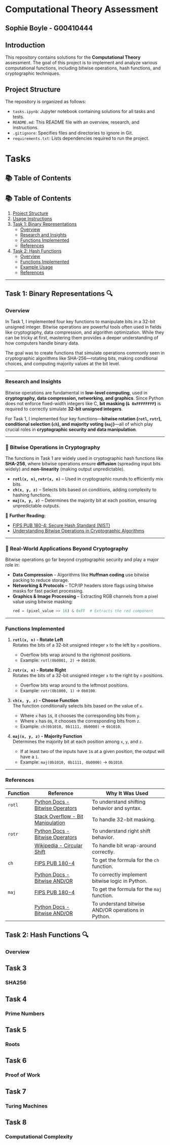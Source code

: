 # Computational Theory Assessment
## Sophie Boyle - G00410444
## Introduction

This repository contains solutions for the **Computational Theory** assessment. The goal of this project is to implement and analyze various computational functions, including bitwise operations, hash functions, and cryptographic techniques.

## Project Structure

The repository is organized as follows:

- `tasks.ipynb`: Jupyter notebook containing solutions for all tasks and tests.
- `README.md`: This README file with an overview, research, and instructions.
- `.gitignore`: Specifies files and directories to ignore in Git.
- `requirements.txt`: Lists dependencies required to run the project.


# Tasks

## 📚 Table of Contents

## 📚 **Table of Contents**
1. [Project Structure](#project-structure)  
2. [Usage Instructions](#usage-instructions)  
3. [Task 1: Binary Representations](#task-1-binary-representations)  
   - [Overview](#overview)  
   - [Research and Insights](#research-and-insights)  
   - [Functions Implemented](#functions-implemented)  
   - [References](#references)  
4. [Task 2: Hash Functions](#task-2-hash-functions)  
   - [Overview](#overview)  
   - [Functions Implemented](#functions-implemented)  
   - [Example Usage](#example-usage)  
   - [References](#references)  

---

## Task 1: Binary Representations 🔍

### **Overview**
In Task 1, I implemented four key functions to manipulate bits in a 32-bit unsigned integer. Bitwise operations are powerful tools often used in fields like cryptography, data compression, and algorithm optimization. While they can be tricky at first, mastering them provides a deeper understanding of how computers handle binary data.

The goal was to create functions that simulate operations commonly seen in cryptographic algorithms like SHA-256—rotating bits, making conditional choices, and computing majority values at the bit level.

---


### **Research and Insights**  

Bitwise operations are fundamental in **low-level computing**, used in **cryptography, data compression, networking, and graphics**. Since Python does not enforce fixed-width integers like C, **bit masking (`& 0xFFFFFFFF`)** is required to correctly simulate **32-bit unsigned integers**.

For Task 1, I implemented four key functions—**bitwise rotation (`rotl`, `rotr`), conditional selection (`ch`), and majority voting (`maj`)**—all of which play crucial roles in **cryptographic security and data manipulation**.

---

### 🔐 **Bitwise Operations in Cryptography**  

The functions in Task 1 are widely used in cryptographic hash functions like **SHA-256**, where bitwise operations ensure **diffusion** (spreading input bits widely) and **non-linearity** (making output unpredictable).  

- **`rotl(x, n)`, `rotr(x, n)`** – Used in cryptographic rounds to efficiently mix bits.  
- **`ch(x, y, z)`** – Selects bits based on conditions, adding complexity to hashing functions.  
- **`maj(x, y, z)`** – Determines the majority bit at each position, ensuring unpredictable outputs.  

📖 **Further Reading:**  
- [FIPS PUB 180-4: Secure Hash Standard (NIST)](https://csrc.nist.gov/publications/detail/fips/180/4/final)  
- [Understanding Bitwise Operations in Cryptographic Algorithms](https://medium.com/%40conniezhou678/mastering-data-algorithm-part-30-mastering-bitwise-manipulation-in-python-81d03ff6f36d)  

---

### 🚀 **Real-World Applications Beyond Cryptography**  

Bitwise operations go far beyond cryptographic security and play a major role in:  

- **Data Compression** – Algorithms like **Huffman coding** use bitwise packing to reduce storage.  
- **Networking & Protocols** – TCP/IP headers store flags using bitwise masks for fast packet processing.  
- **Graphics & Image Processing** – Extracting RGB channels from a pixel value using bitwise masking:  
  ```python
  red = (pixel_value >> 16) & 0xFF  # Extracts the red component
---

### **Functions Implemented**

1. **`rotl(x, n)` - Rotate Left**  
   Rotates the bits of a 32-bit unsigned integer `x` to the left by `n` positions.  
   - Overflow bits wrap around to the rightmost positions.
   - Example: `rotl(0b0001, 2)` → `0b0100`.

2. **`rotr(x, n)` - Rotate Right**  
   Rotates the bits of a 32-bit unsigned integer `x` to the right by `n` positions.  
   - Overflow bits wrap around to the leftmost positions.
   - Example: `rotr(0b1000, 1)` → `0b0100`.

3. **`ch(x, y, z)` - Choose Function**  
   The function conditionally selects bits based on the value of `x`.  
   - Where `x` has `1`s, it chooses the corresponding bits from `y`.  
   - Where `x` has `0`s, it chooses the corresponding bits from `z`.
   - Example: `ch(0b1010, 0b1111, 0b0000)` → `0b1010`.

4. **`maj(x, y, z)` - Majority Function**  
   Determines the majority bit at each position among `x`, `y`, and `z`.  
   - If at least two of the inputs have `1`s at a given position, the output will have a `1`.
   - Example: `maj(0b1010, 0b1111, 0b0000)` → `0b1010`.

---


### **References**

| **Function** | **Reference** | **Why It Was Used** |
|--------------|---------------|----------------------|
| `rotl`       | [Python Docs - Bitwise Operators](https://docs.python.org/3/library/stdtypes.html#bitwise-operations) | To understand shifting behavior and syntax. |
|              | [Stack Overflow - Bit Manipulation](https://stackoverflow.com/questions/2632520/why-doesnt-bitwise-or-in-python-return-what-i-expect) | To handle 32-bit masking. |
| `rotr`       | [Python Docs - Bitwise Operators](https://docs.python.org/3/library/stdtypes.html#bitwise-operations) | To understand right shift behavior. |
|              | [Wikipedia - Circular Shift](https://en.wikipedia.org/wiki/Circular_shift) | To handle bit wrap-around correctly. |
| `ch`         | [FIPS PUB 180-4](https://csrc.nist.gov/publications/detail/fips/180/4/final) | To get the formula for the `ch` function. |
|              | [Python Docs - Bitwise AND/OR](https://docs.python.org/3/library/stdtypes.html#bitwise-and) | To correctly implement bitwise logic in Python. |
| `maj`        | [FIPS PUB 180-4](https://csrc.nist.gov/publications/detail/fips/180/4/final) | To get the formula for the `maj` function. |
|              | [Python Docs - Bitwise AND/OR](https://docs.python.org/3/library/stdtypes.html#bitwise-and) | To understand bitwise AND/OR operations in Python. |


## Task 2: Hash Functions 🔍

### **Overview**

## Task 3
### SHA256

## Task 4
### Prime Numbers

## Task 5
### Roots

## Task 6
### Proof of Work

## Task 7
### Turing Machines

## Task 8
### Computational Complexity